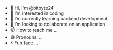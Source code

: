 - 👋 Hi, I’m @bitbyte24
- 👀 I’m interested in coding
- 🌱 I’m currently learning backend development
- 💞️ I’m looking to collaborate on an application
- 📫 How to reach me ...
- 😄 Pronouns: ...
- ⚡ Fun fact: ...

<!---
bitbyte24/bitbyte24 is a ✨ special ✨ repository because its `README.md` (this file) appears on your GitHub profile.
You can click the Preview link to take a look at your changes.
--->
